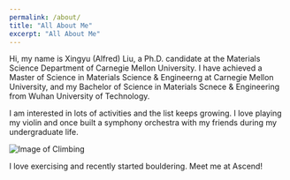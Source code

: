 ```yaml
---
permalink: /about/
title: "All About Me"
excerpt: "All About Me"
---
```


Hi, my name is Xingyu (Alfred) Liu, a Ph.D. candidate at the Materials Science Department of Carnegie Mellon University. I have achieved a Master of Science in Materials Science & Engineerng at Carnegie Mellon University, and my Bachelor of Science in Materials Scnece & Engineering from Wuhan University of Technology.

I am interested in lots of activities and the list keeps growing. I love playing my violin and once built a symphony orchestra with my friends during my undergraduate life.

![Image of Climbing](https://BLABABA.github.io/images/climbing_2.jpg)  

I love exercising and recently started bouldering. Meet me at Ascend!
